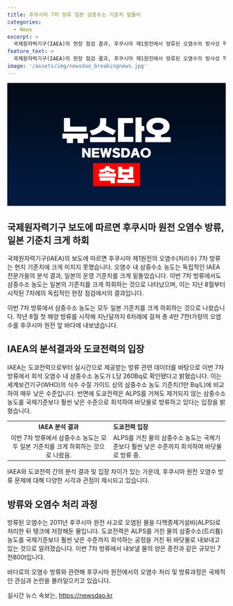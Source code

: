 ```yaml
---
title: 후쿠시마 7차 방류 일본 삼중수소 기준치 밑돌아
categories:
  - News
excerpt: >
  국제원자력기구(IAEA)의 현장 점검 결과, 후쿠시마 제1원전에서 방류된 오염수의 방사성 핵종 농도가 일본 기준치를 크게 하회하고, 삼중수소 농도는 국제기준치보다 훨씬 낮음. 도쿄전력은 오염수를 거쳐 바닷물로 내보내는데, IAEA의 독립적인 현장 점검 결과 모두 일본 기준치를 크게 하회함. 이에도 불구하고 도쿄전력은 삼중수소 농도를 낮추는 공정을 통해 바닷물로 방류할 계획. (150자)
feature_text: >
  국제원자력기구(IAEA)의 현장 점검 결과, 후쿠시마 제1원전에서 방류된 오염수의 방사성 핵종 농도가 일본 기준치를 크게 하회하고, 삼중수소 농도는 국제기준치보다 훨씬 낮음. 도쿄전력은 오염수를 거쳐 바닷물로 내보내는데, IAEA의 독립적인 현장 점검 결과 모두 일본 기준치를 크게 하회함. 이에도 불구하고 도쿄전력은 삼중수소 농도를 낮추는 공정을 통해 바닷물로 방류할 계획. (150자)
image: '/assets/img/newsdao_breakingnews.jpg'
---
```


<p><img src="/assets/img/newsdao_breakingnews.jpg" alt="pcversion 속보" /></p>

<h2 data-ke-size="size26">국제원자력기구 보도에 따르면 후쿠시마 원전 오염수 방류, 일본 기준치 크게 하회</h2>

<p>국제원자력기구(IAEA)의 보도에 따르면 후쿠시마 제1원전의 오염수(처리수) 7차 방류는 현지 기준치에 크게 미치지 못했습니다. 오염수 내 삼중수소 농도는 독립적인 IAEA 전문가들의 분석 결과, 일본의 운영 기준치를 크게 밑돌았습니다. 이번 7차 방류에서도 삼중수소 농도는 일본의 기준치를 크게 하회하는 것으로 나타났으며, 이는 지난 8월부터 시작된 7차례의 독립적인 현장 점검에서의 결과입니다.</p>

<p data-ke-size="size16">이번 7차 방류에서 삼중수소 농도는 모두 일본 기준치를 크게 하회하는 것으로 나왔습니다. 작년 8월 첫 해양 방류를 시작해 지난달까지 6차례에 걸쳐 총 4만 7천t가량의 오염수를 후쿠시마 원전 앞 바다에 내보냈습니다.</p>

<h2 data-ke-size="size26">IAEA의 분석결과와 도쿄전력의 입장</h2>

<p>IAEA는 도쿄전력으로부터 실시간으로 제공받는 방류 관련 데이터를 바탕으로 이번 7차 방류에서 희석 오염수 내 삼중수소 농도가 L당 260Bq로 확인됐다고 밝혔습니다. 이는 세계보건기구(WHO)의 식수 수질 가이드 상의 삼중수소 농도 기준치(1만 Bq/L)에 비교하여 매우 낮은 수준입니다. 반면에 도쿄전력은 ALPS를 거쳐도 제거되지 않는 삼중수소 농도를 국제기준보다 훨씬 낮은 수준으로 희석하여 바닷물로 방류하고 있다는 입장을 밝혔습니다.</p>

<table>
  <tr>
    <td style="text-align: center; height: 17px;"><b>IAEA 분석 결과</b></td>
    <td style="height: 17px;"><b>도쿄전력 입장</b></td>
  </tr>
  <tr>
    <td style="text-align: center;">이번 7차 방류에서 삼중수소 농도는 모두 일본 기준치를 크게 하회하는 것으로 나왔음.</td>
    <td>ALPS를 거친 물의 삼중수소 농도는 국제기준보다 훨씬 낮은 수준까지 희석하여 바닷물로 방류 중.</td>
  </tr>
</table>

<p data-ke-size="size16">IAEA와 도쿄전력 간의 분석 결과 및 입장 차이가 있는 가운데, 후쿠시마 원전 오염수 방류 문제에 대해 다양한 시각과 관점이 제시되고 있습니다.</p>

<h2 data-ke-size="size26">방류와 오염수 처리 과정</h2>

<p>방류된 오염수는 2011년 후쿠시마 원전 사고로 오염된 물을 다핵종제거설비(ALPS)로 처리한 뒤 탱크에 저장해둔 물입니다. 도쿄전력은 ALPS를 거친 물의 삼중수소(트리튬) 농도를 국제기준보다 훨씬 낮은 수준까지 희석하는 공정을 거친 뒤 바닷물로 내보내고 있는 것으로 알려졌습니다. 이번 7차 방류에서 내보낼 물의 양은 종전과 같은 규모인 7천800t입니다.</p>

<p data-ke-size="size16">바다로의 오염수 방류와 관련해 후쿠시마 원전에서의 오염수 처리 및 방류과정은 국제적인 관심과 논란을 불러일으키고 있습니다.</p>
실시간 뉴스 속보는, <a href="https://newsdao.kr" rel="dofollow">https://newsdao.kr</a>


